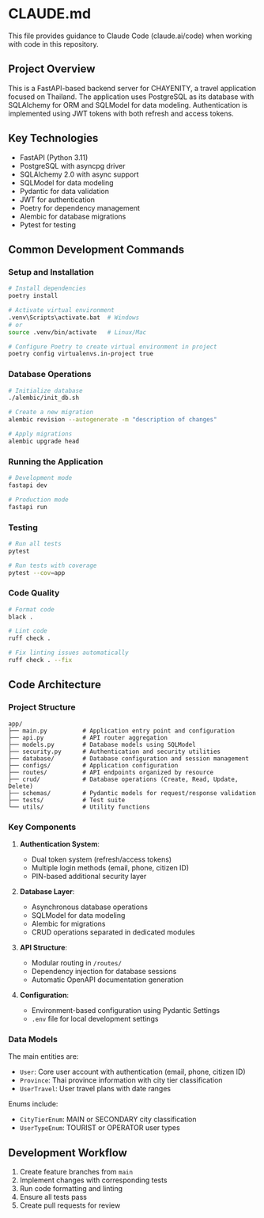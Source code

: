 # CLAUDE.md

This file provides guidance to Claude Code (claude.ai/code) when working with code in this repository.

## Project Overview

This is a FastAPI-based backend server for CHAYENITY, a travel application focused on Thailand. The application uses PostgreSQL as its database with SQLAlchemy for ORM and SQLModel for data modeling. Authentication is implemented using JWT tokens with both refresh and access tokens.

## Key Technologies

- FastAPI (Python 3.11)
- PostgreSQL with asyncpg driver
- SQLAlchemy 2.0 with async support
- SQLModel for data modeling
- Pydantic for data validation
- JWT for authentication
- Poetry for dependency management
- Alembic for database migrations
- Pytest for testing

## Common Development Commands

### Setup and Installation
```bash
# Install dependencies
poetry install

# Activate virtual environment
.venv\Scripts\activate.bat  # Windows
# or
source .venv/bin/activate   # Linux/Mac

# Configure Poetry to create virtual environment in project
poetry config virtualenvs.in-project true
```

### Database Operations
```bash
# Initialize database
./alembic/init_db.sh

# Create a new migration
alembic revision --autogenerate -m "description of changes"

# Apply migrations
alembic upgrade head
```

### Running the Application
```bash
# Development mode
fastapi dev

# Production mode
fastapi run
```

### Testing
```bash
# Run all tests
pytest

# Run tests with coverage
pytest --cov=app
```

### Code Quality
```bash
# Format code
black .

# Lint code
ruff check .

# Fix linting issues automatically
ruff check . --fix
```

## Code Architecture

### Project Structure
```
app/
├── main.py          # Application entry point and configuration
├── api.py           # API router aggregation
├── models.py        # Database models using SQLModel
├── security.py      # Authentication and security utilities
├── database/        # Database configuration and session management
├── configs/         # Application configuration
├── routes/          # API endpoints organized by resource
├── crud/            # Database operations (Create, Read, Update, Delete)
├── schemas/         # Pydantic models for request/response validation
├── tests/           # Test suite
└── utils/           # Utility functions
```

### Key Components

1. **Authentication System**:
   - Dual token system (refresh/access tokens)
   - Multiple login methods (email, phone, citizen ID)
   - PIN-based additional security layer

2. **Database Layer**:
   - Asynchronous database operations
   - SQLModel for data modeling
   - Alembic for migrations
   - CRUD operations separated in dedicated modules

3. **API Structure**:
   - Modular routing in `/routes/`
   - Dependency injection for database sessions
   - Automatic OpenAPI documentation generation

4. **Configuration**:
   - Environment-based configuration using Pydantic Settings
   - `.env` file for local development settings

### Data Models

The main entities are:
- `User`: Core user account with authentication (email, phone, citizen ID)
- `Province`: Thai province information with city tier classification
- `UserTravel`: User travel plans with date ranges

Enums include:
- `CityTierEnum`: MAIN or SECONDARY city classification
- `UserTypeEnum`: TOURIST or OPERATOR user types

## Development Workflow

1. Create feature branches from `main`
2. Implement changes with corresponding tests
3. Run code formatting and linting
4. Ensure all tests pass
5. Create pull requests for review